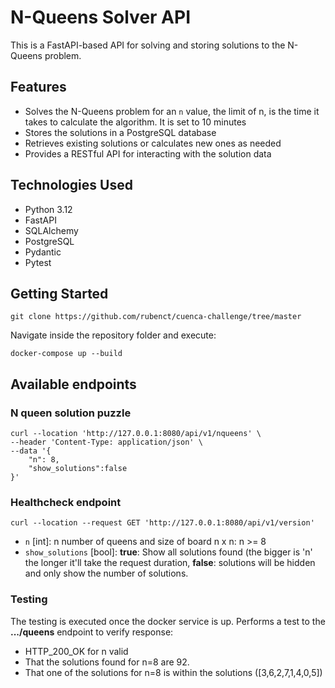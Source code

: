 # N-Queens Solver API

This is a FastAPI-based API for solving and storing solutions to the N-Queens problem.

## Features

- Solves the N-Queens problem for an `n` value, the limit of n, is the time it takes to calculate the algorithm. It is set to 10 minutes 
- Stores the solutions in a PostgreSQL database
- Retrieves existing solutions or calculates new ones as needed
- Provides a RESTful API for interacting with the solution data

## Technologies Used

- Python 3.12
- FastAPI
- SQLAlchemy
- PostgreSQL
- Pydantic
- Pytest

## Getting Started
```
git clone https://github.com/rubenct/cuenca-challenge/tree/master
```

Navigate inside the repository folder and execute:

```
docker-compose up --build
```

## Available endpoints
### N queen solution puzzle
```
curl --location 'http://127.0.0.1:8080/api/v1/nqueens' \
--header 'Content-Type: application/json' \
--data '{
    "n": 8,
    "show_solutions":false
}'
```

### Healthcheck endpoint

```
curl --location --request GET 'http://127.0.0.1:8080/api/v1/version'
```
- `n` [int]: n number of queens and size of board n x n: n >= 8
- `show_solutions` [bool]: **true**: Show all solutions found (the bigger is 'n' the longer it'll take the request duration, **false**: solutions will be hidden and only show the number of solutions.


### Testing
The testing is executed once the docker service is up.
Performs a test to the **.../queens** endpoint to verify response:
- HTTP_200_OK for n valid
- That the solutions found for n=8 are 92.
- That one of the solutions for n=8 is within the solutions ([3,6,2,7,1,4,0,5])
